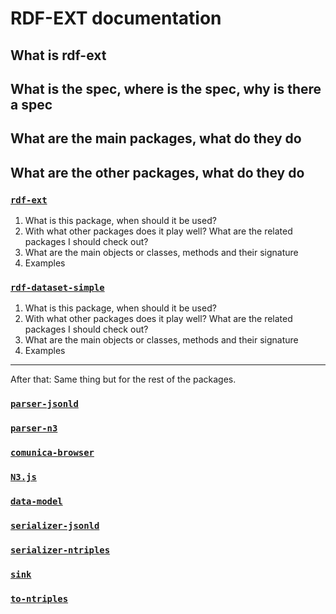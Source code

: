 # RDF-EXT documentation

## What is rdf-ext

## What is the spec, where is the spec, why is there a spec

## What are the main packages, what do they do

## What are the other packages, what do they do

### [`rdf-ext`](https://github.com/rdf-ext/rdf-ext)

1. What is this package, when should it be used?
2. With what other packages does it play well? What are the related packages I should check out?
3. What are the main objects or classes, methods and their signature
4. Examples

### [`rdf-dataset-simple`](https://github.com/rdf-ext/rdf-dataset-simple)

1. What is this package, when should it be used?
2. With what other packages does it play well? What are the related packages I should check out?
3. What are the main objects or classes, methods and their signature
4. Examples

---

After that: Same thing but for the rest of the packages.

### [`parser-jsonld`](https://github.com/rdfjs/parser-jsonld)

### [`parser-n3`](https://github.com/rdfjs/parser-n3)

### [`comunica-browser`](https://github.com/rdfjs/comunica-browser)

### [`N3.js`](https://github.com/rdfjs/N3.js)

### [`data-model`](https://github.com/rdfjs/data-model)

### [`serializer-jsonld`](https://github.com/rdfjs/serializer-jsonld)

### [`serializer-ntriples`](https://github.com/rdfjs/serializer-ntriples)

### [`sink`](https://github.com/rdfjs/sink)

### [`to-ntriples`](https://github.com/rdfjs/to-ntriples)
